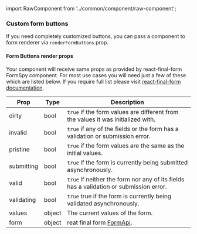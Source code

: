 import RawComponent from '../common/component/raw-component';

### Custom form buttons

If you need completely customized buttons, you can pass a component to form renderer via `renderFormButtons` prop.

<RawComponent source="form-controls/custom-buttons" />

#### Form Buttons render props

Your component will receive same props as provided by react-final-form FormSpy component. For most use cases you will need just a few of these which are listed below. If you require full list please visit [react-final-form documentation](https://github.com/final-form/final-form#formstate).

|Prop|Type|Description|
|----|----|-----------|
|dirty|bool|`true` if the form values are different from the values it was initialized with.|
|invalid|bool|`true` if any of the fields or the form has a validation or submission error.|
|pristine|bool|`true` if the form values are the same as the initial values.|
|submitting|bool|`true` if the form is currently being submitted asynchronously.|
|valid|bool|`true` if neither the form nor any of its fields has a validation or submission error.|
|validating|bool|`true` true if the form is currently being validated asynchronously.|
|values|object|The current values of the form.|
|form|object|reat final form [FormApi](https://github.com/final-form/final-form#formapi).|